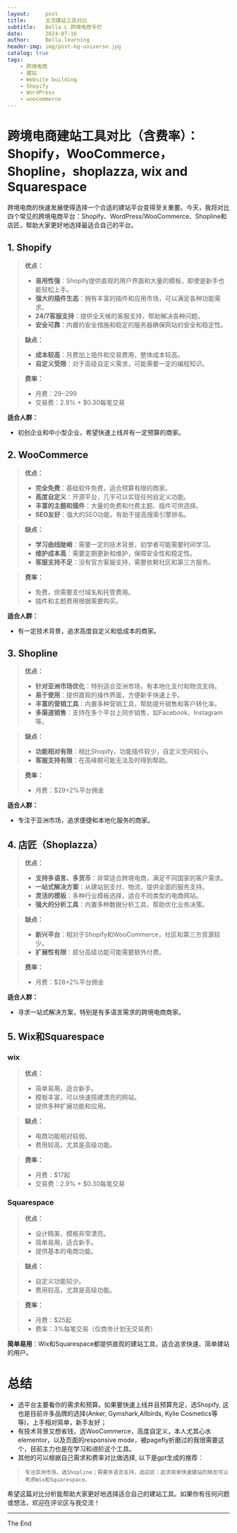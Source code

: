 ```yaml
---
layout:     post
title:      主流建站工具对比
subtitle:   Bella.L 跨境电商专栏
date:       2024-07-16
author:     Bella.learning
header-img: img/post-bg-universe.jpg
catalog: true
tags:
    - 跨境电商
    - 建站
    - Website building
    - Shopify
    - WordPress
    - woocommerce
---
```


<!-- This text will not appear in the browser window. -->


# 跨境电商建站工具对比（含费率）：Shopify，WooCommerce，Shopline，shoplazza, wix and Squarespace

跨境电商的快速发展使得选择一个合适的建站平台变得至关重要。今天，我将对比四个常见的跨境电商平台：Shopify、WordPress/WooCommerce、Shopline和店匠，帮助大家更好地选择最适合自己的平台。


## 1. Shopify

> **优点：**
> - **易用性强**：Shopify提供直观的用户界面和大量的模板，即使是新手也能轻松上手。
> - **强大的插件生态**：拥有丰富的插件和应用市场，可以满足各种功能需求。
> - **24/7客服支持**：提供全天候的客服支持，帮助解决各种问题。
> - **安全可靠**：内置的安全措施和稳定的服务器确保网站的安全和稳定性。

> **缺点：**
> - **成本较高**：月费加上插件和交易费用，整体成本较高。
> - **自定义受限**：对于高级自定义需求，可能需要一定的编程知识。

>**费率：**
> - 月费：$29-$299
> - 交易费：2.9% + $0.30每笔交易

**适合人群：**
- 初创企业和中小型企业，希望快速上线并有一定预算的商家。

## 2. WooCommerce

> **优点：**
> - **完全免费**：基础软件免费，适合预算有限的商家。
> - **高度自定义**：开源平台，几乎可以实现任何自定义功能。
> - **丰富的主题和插件**：大量的免费和付费主题、插件可供选择。
> - **SEO友好**：强大的SEO功能，有助于提高搜索引擎排名。

> **缺点：**
> - **学习曲线陡峭**：需要一定的技术背景，初学者可能需要时间学习。
> - **维护成本高**：需要定期更新和维护，保障安全性和稳定性。
> - **客服支持不足**：没有官方客服支持，需要依赖社区和第三方服务。

>**费率：**
> - 免费，但需要支付域名和托管费用。
> - 插件和主题费用根据需要购买。

**适合人群：**
- 有一定技术背景，追求高度自定义和低成本的商家。

## 3. Shopline

> **优点：**
> - **针对亚洲市场优化**：特别适合亚洲市场，有本地化支付和物流支持。
> - **易于使用**：提供直观的操作界面，方便新手快速上手。
> - **丰富的营销工具**：内置多种营销工具，帮助提升销售和客户转化率。
> - **多渠道销售**：支持在多个平台上同步销售，如Facebook、Instagram等。

> **缺点：**
> - **功能相对有限**：相比Shopify，功能插件较少，自定义空间较小。
> - **客服支持有限**：在高峰期可能无法及时得到帮助。

> **费率：**
> - 月费：$29+2%平台佣金

**适合人群：**
- 专注于亚洲市场，追求便捷和本地化服务的商家。

## 4. 店匠（Shoplazza）

> **优点：**
> - **支持多语言、多货币**：非常适合跨境电商，满足不同国家的客户需求。
> - **一站式解决方案**：从建站到支付、物流，提供全面的服务支持。
> - **灵活的模板**：多种行业模板选择，适合不同类型的电商网站。
> - **强大的分析工具**：内置多种数据分析工具，帮助优化业务决策。

> **缺点：**
> - **新兴平台**：相对于Shopify和WooCommerce，社区和第三方资源较少。
> - **扩展性有限**：部分高级功能可能需要额外付费。

> **费率：**
> - 月费：$28+2%平台佣金

**适合人群：**
- 寻求一站式解决方案，特别是有多语言需求的跨境电商商家。

## 5. Wix和Squarespace
### wix
> **优点：**
> - 简单易用，适合新手。
> - 模板丰富，可以快速搭建漂亮的网站。
> - 提供多种扩展功能和应用。

> **缺点：**
> - 电商功能相对较弱。
> - 费用较高，尤其是高级功能。

> **费率：**
> - 月费：$17起
> - 交易费：2.9% + $0.30每笔交易

### Squarespace

> **优点：**
> - 设计精美，模板非常漂亮。
> - 简单易用，适合新手。
> - 提供基本的电商功能。

> **缺点：**
> - 自定义功能较少。
> - 费用较高，尤其是高级功能。

> **费率：**
> - 月费：$25起
> - 费率：3%每笔交易（仅商务计划无交易费）

**简单易用**：Wix和Squarespace都提供直观的建站工具，适合追求快速、简单建站的用户。


# 总结
- 选平台主要看你的需求和预算。如果要快速上线并且预算充足，选Shopify, 这也是目前许多品牌的选择(Anker, Gymshark,Allbirds, Kylie Cosmetics等等)，上手相对简单，新手友好；
- 有技术背景又想省钱，选WooCommerce，高度自定义，本人尤其心水elementor，以及页面的responsive mode，被pagefly折磨过的我很需要这个，目前主力也是在学习和进阶这个工具。
- 其他的可以根据自己需求和费率对比做选择, 以下是gpt生成的推荐：
>```专注亚洲市场，选Shopline；需要多语言支持，选店匠；追求简单快速建站的朋友可以考虑Wix和Squarespace。```

希望这篇对比分析能帮助大家更好地选择适合自己的建站工具。如果你有任何问题或想法，欢迎在评论区与我交流！

***
The End
